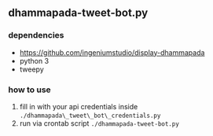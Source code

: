 ## dhammapada-tweet-bot.py

### dependencies

* https://github.com/ingeniumstudio/display-dhammapada
* python 3
* tweepy

### how to use

1. fill in with your api credentials inside `./dhammapada\_tweet\_bot\_credentials.py`
2. run via crontab script `./dhammapada-tweet-bot.py`
